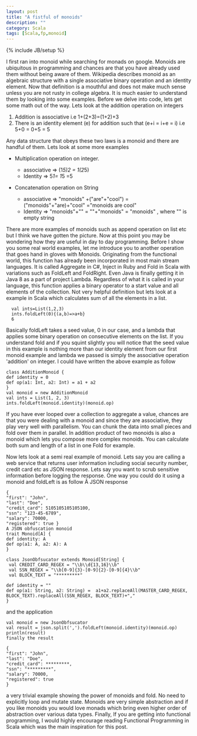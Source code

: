 ```yaml
---
layout: post
title: "A fistful of monoids"
description: ""
category: Scala
tags: [Scala,fp,monoid]
---
```

{% include JB/setup %}

I first ran into monoid while searching for monads on google. Monoids are ubiquitous in programming and chances are that you have already used them without being aware of them.  Wikipedia describes monoid as an algebraic structure with a single associative binary operation and an identity element. Now that definition is a mouthful and does not make much sense unless you are not rusty in college algebra. It is much easier to understand them by looking into some examples.
Before we delve into code, lets get some math out of the way. Lets look at the addition operation on integers

   1) Addition is associative i.e 1+(2+3)=(1+2)+3
   2) There is an identity element (e) for addition such that (e+i = i+e = i) i.e 5+0  =  0+5 = 5

Any data structure that obeys these two laws is a monoid and there are handful of them. Lets look at some more examples

  * Multiplication operation on integer.

    *  associative => (1*5)*2 = 1*(2*5)
    * Identity => 5*1= 1*5 =5

  * Concatenation operation on String
    * associative =>  "monoids" +("are"+"cool") = ("monoids"+"are)+"cool" ="monoids are cool"
    * Identity => "monoids"+""  =  ""+"monoids" = "monoids" , where "" is empty string

There are more examples of monoids such as append operation on list etc but I think we have gotten the picture.
Now at this point you may be wondering how they are useful in day to day programming. Before I show you some real world examples, let me introduce you to another operation that goes hand in gloves with Monoids.
Originating from the functional world, this function has already been incorporated in most main stream languages.
It is called Aggregate in C#, Inject in Ruby and Fold in Scala with variations such as FoldLeft and FoldRight.
Even Java is finally getting it in Java 8 as a part of project Lambda. Regardless of what it is called in your language, this function applies a binary operator to a start value and all elements of the collection.
Not very helpful definition but lets look at a example in Scala which calculates sum of all the elements in a list.

```
  val ints=List(1,2,3)
  ints.foldLeft(0){(a,b)=>a+b}
  6
```
 Basically foldLeft takes a seed value, 0 in our case, and a lambda that applies some binary operation on consecutive elements on the list.
 If you understand fold and if you squint slightly you will notice that the seed value in this example is nothing more than our identity element from our first monoid example and lambda we passed is simply the associative operation 'addition' on integer.
 I could have written the above example as follow

```
class AdditionMonoid {
def identity = 0
def op(a1: Int, a2: Int) = a1 + a2
}
val monoid = new AdditionMonoid
val ints = List(1, 2, 3)
ints.foldLeft(monoid.identity)(monoid.op)
```
 If you have ever looped over a collection to aggregate a value, chances are that you were dealing with a monoid and since they are associative, they play very well with parallelism. You can chunk the data into small pieces and fold over them in parallel. In addition product of two monoids is also a monoid which lets you compose more complex monoids. You can calculate both sum and length of a list in one Fold for example.

Now lets look at a semi real example of monoid. Lets say you are calling a web service that returns user information including social security number, credit card etc as JSON response. Lets say you want to scrub sensitive information before logging the response. One way you could do it using a monoid and foldLeft is as follow
Â
JSON response
```
{
"first": "John",
"last": "Doe",
"credit_card": 5105105105105100,
"ssn": "123-45-6789",
"salary": 70000,
"registered": true }
A JSON obfuscation monoid
trait Monoid[A] {
def identity: A
def op(a1: A, a2: A): A
}

class JsonObfsucator extends Monoid[String] {
 val CREDIT_CARD_REGEX = "\\b\\d{13,16}\\b"
 val SSN_REGEX = "\\b[0-9]{3}-[0-9]{2}-[0-9]{4}\\b"
 val BLOCK_TEXT = "*********"

def identity = ""
def op(a1: String, a2: String) =  a1+a2.replaceAll(MASTER_CARD_REGEX, BLOCK_TEXT).replaceAll(SSN_REGEX, BLOCK_TEXT)+","
}
```
and the application

```
val monoid = new JsonObfsucator
val result = json.split(',').foldLeft(monoid.identity)(monoid.op)
println(result)
finally the result

{
"first": "John",
"last": "Doe",
"credit_card": *********,
"ssn": "*********",
"salary": 70000,
"registered": true
}
```
 a very trivial example showing the power of monoids and fold. No need to explicitly loop and mutate state. Monoids are very simple abstraction and if you like monoids you would love monads which bring even higher order of abstraction over various data types. Finally, If you are getting into functional programming, I would highly encourage reading Functional Programming in Scala which was the main inspiration for this post.
